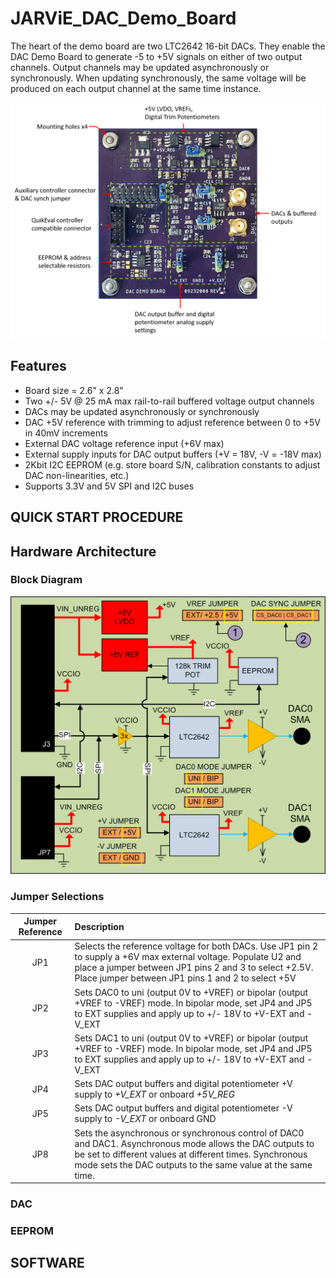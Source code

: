 # JARViE_DAC_Demo_Board
 The heart of the demo board are two LTC2642 16-bit DACs. They enable the DAC Demo Board to generate -5 to +5V signals on either of two output channels. Output channels may be updated asynchronously or synchronously. When updating synchronously, the same voltage will be produced on each output channel at the same time instance.
 
![Demo_Board_Annotated_IMG](https://github.com/DudeYarvie/JARVIE_16-Bit_DAC_Demo_Board/blob/master/Reference%20Docs/JARViE_DAC_DEMO_Board_Annotate.png)

## Features
* Board size = 2.6" x 2.8"
* Two +/- 5V @ 25 mA max rail-to-rail buffered voltage output channels
* DACs may be updated asynchronously or synchronously
* DAC +5V reference with trimming to adjust reference between 0 to +5V in 40mV increments   
* External DAC voltage reference input (+6V max)
* External supply inputs for DAC output buffers (+V = 18V, -V = -18V max)   
* 2Kbit I2C EEPROM (e.g. store board S/N, calibration constants to adjust DAC non-linearities, etc.)
* Supports 3.3V and 5V SPI and I2C buses

##  QUICK START PROCEDURE

## Hardware Architecture 
### Block Diagram
![Demo_Board_Block_Diagram](https://github.com/DudeYarvie/JARVIE_16-Bit_DAC_Demo_Board/blob/master/Reference%20Docs/JARViE_DAC_DEMO_Block_Diagram.png)
### Jumper Selections
| Jumper Reference| Description |
|:---:|:---|
| JP1 | Selects the reference voltage for both DACs.  Use JP1 pin 2 to supply a +6V max external voltage.  Populate U2 and place a jumper between JP1 pins 2 and 3 to select +2.5V.  Place jumper between JP1 pins 1 and 2 to select +5V |
| JP2 |  Sets DAC0 to uni (output 0V to +VREF) or bipolar (output +VREF to -VREF) mode.  In bipolar mode, set JP4 and JP5 to EXT supplies and apply up to +/- 18V to +V-EXT and -V_EXT  |
| JP3 | Sets DAC1 to uni (output 0V to +VREF) or bipolar (output +VREF to -VREF) mode.  In bipolar mode, set JP4 and JP5 to EXT supplies and apply up to +/- 18V to +V-EXT and -V_EXT |
| JP4 | Sets DAC output buffers and digital potentiometer +V supply to *+V_EXT* or onboard *+5V_REG* |
| JP5 | Sets DAC output buffers and digital potentiometer -V supply to *-V_EXT* or onboard GND |
| JP8 | Sets the asynchronous or synchronous control of DAC0 and DAC1.  Asynchronous mode allows the DAC outputs to be set to different values at different times.  Synchronous mode sets the DAC outputs to the same value at the same time. |

### DAC
### EEPROM


## SOFTWARE
